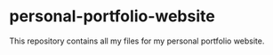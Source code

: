 # personal-portfolio-website
This repository contains all my files for my personal portfolio website.
